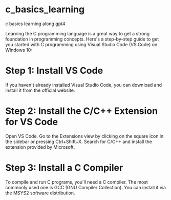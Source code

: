 # c_basics_learning
 c basics learning along gpt4


Learning the C programming language is a great way to get a strong foundation in programming concepts. Here's a step-by-step guide to get you started with C programming using Visual Studio Code (VS Code) on Windows 10:

# Step 1: Install VS Code
If you haven't already installed Visual Studio Code, you can download and install it from the official website.

# Step 2: Install the C/C++ Extension for VS Code
Open VS Code.
Go to the Extensions view by clicking on the square icon in the sidebar or pressing Ctrl+Shift+X.
Search for C/C++ and install the extension provided by Microsoft.

# Step 3: Install a C Compiler
To compile and run C programs, you'll need a C compiler. The most commonly used one is GCC (GNU Compiler Collection). You can install it via the MSYS2 software distribution.



